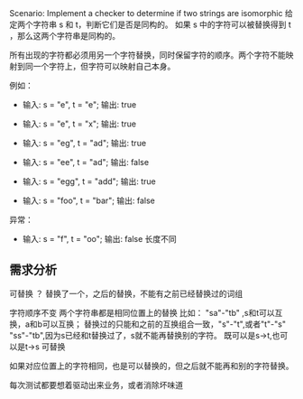 Scenario: Implement a checker to determine if two strings are isomorphic
给定两个字符串 s 和 t，判断它们是否是同构的。
如果 s 中的字符可以被替换得到 t ，那么这两个字符串是同构的。

所有出现的字符都必须用另一个字符替换，同时保留字符的顺序。两个字符不能映射到同一个字符上，但字符可以映射自己本身。

例如：

* 输入: s = "e", t = "e"; 输出: true

* 输入: s = "e", t = "x"; 输出: true

* 输入: s = "eg", t = "ad"; 输出: true

* 输入: s = "ee", t = "ad"; 输出: false

* 输入: s = "egg", t = "add"; 输出: true

* 输入: s = "foo", t = "bar"; 输出: false

异常：

* 输入: s = "f", t = "oo"; 输出: false 长度不同


## 需求分析

可替换 ？
替换了一个，之后的替换，不能有之前已经替换过的词组

字符顺序不变
两个字符串都是相同位置上的替换
比如： 
"sa"-"tb"  ,s和t可以互换，a和b可以互换；
替换过的只能和之前的互换组合一致，"s"-"t",或者"t"-"s"
"ss"-"tb",因为s已经和t替换过了，s就不能再替换别的字符。
既可以是s->t,也可以是t->s 可替换

如果对应位置上的字符相同，也是可以替换的，但之后就不能再和别的字符替换。


每次测试都要想着驱动出来业务，或者消除坏味道
